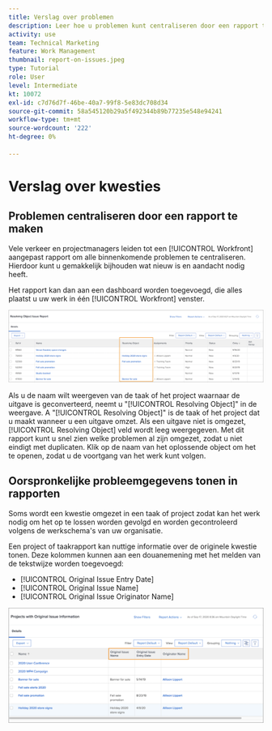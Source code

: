 ```yaml
---
title: Verslag over problemen
description: Leer hoe u problemen kunt centraliseren door een rapport te maken.
activity: use
team: Technical Marketing
feature: Work Management
thumbnail: report-on-issues.jpeg
type: Tutorial
role: User
level: Intermediate
kt: 10072
exl-id: c7d76d7f-46be-40a7-99f8-5e83dc708d34
source-git-commit: 58a545120b29a5f492344b89b77235e548e94241
workflow-type: tm+mt
source-wordcount: '222'
ht-degree: 0%

---
```


# Verslag over kwesties

## Problemen centraliseren door een rapport te maken

Vele verkeer en projectmanagers leiden tot een [!UICONTROL Workfront] aangepast rapport om alle binnenkomende problemen te centraliseren. Hierdoor kunt u gemakkelijk bijhouden wat nieuw is en aandacht nodig heeft.

Het rapport kan dan aan een dashboard worden toegevoegd, die alles plaatst u uw werk in één [!UICONTROL Workfront] venster.

![Een afbeelding van de [!UICONTROL Resolving Object] kolom van een uitgifterapport.](assets/18-resolving-object-report.png)

Als u de naam wilt weergeven van de taak of het project waarnaar de uitgave is geconverteerd, neemt u &quot;[!UICONTROL Resolving Object]&quot; in de weergave. A &quot;[!UICONTROL Resolving Object]&quot; is de taak of het project dat u maakt wanneer u een uitgave omzet. Als een uitgave niet is omgezet, [!UICONTROL Resolving Object] veld wordt leeg weergegeven. Met dit rapport kunt u snel zien welke problemen al zijn omgezet, zodat u niet eindigt met duplicaten. Klik op de naam van het oplossende object om het te openen, zodat u de voortgang van het werk kunt volgen.

## Oorspronkelijke probleemgegevens tonen in rapporten

Soms wordt een kwestie omgezet in een taak of project zodat kan het werk nodig om het op te lossen worden gevolgd en worden gecontroleerd volgens de werkschema&#39;s van uw organisatie.

Een project of taakrapport kan nuttige informatie over de originele kwestie tonen. Deze kolommen kunnen aan een douanemening met het melden van de tekstwijze worden toegevoegd:

* [!UICONTROL Original Issue Entry Date]
* [!UICONTROL Original Issue Name]
* [!UICONTROL Original Issue Originator Name]

![Een afbeelding van rapportgegevens voor uitgaven.](assets/19-text-mode-reporting-for-issues.png)

<!-- Need wf one documentation article link below

For the text mode used to create this report, see the article titled View: Display original issue information on task and project list.

-->


<!--  Learn more graphic and documentation article links

* Create and customize views
* Overview of resolving and resolvable objects
* Understanding resolving and resolvable objects

-->
